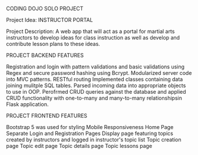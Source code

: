 CODING DOJO SOLO PROJECT

Project Idea: INSTRUCTOR PORTAL

Project Description: A web app that will act as a portal for martial arts instructors to develop ideas for class instruction as well as develop and contribute lesson plans to these ideas.

PROJECT BACKEND FEATURES 

Registration and login with pattern validations and basic validations using Regex and secure password hashing using Bcrypt.
Modularized server code into MVC patterns.
RESTful routing
Implemented classes containing data joining mulitple SQL tables.
Parsed incoming data into appropriate objects to use in OOP.
Perofrmed CRUD queries against the database and applied CRUD functionality with one-to-many and many-to-many relationshipsin Flask application.

PROJECT FRONTEND FEATURES

Bootstrap 5 was used for styling
Mobile Responsiveness
Home Page
Separate Login and Registration Pages
Display page featuring topics created by instructors and logged in instructor's topic list
Topic creation page
Topic edit page
Topic details page
Topic lessons page